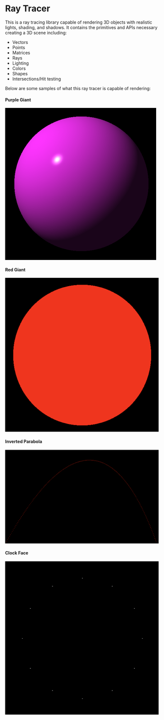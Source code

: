 # Ray Tracer

This is a ray tracing library capable of rendering 3D objects with realistic lights, shading, and shadows. It contains the primitives and APIs necessary creating a 3D scene including:

- Vectors
- Points
- Matrices
- Rays
- Lighting
- Colors
- Shapes
- Intersections/Hit testing

Below are some samples of what this ray tracer is capable of rendering:

#### Purple Giant

![alt text](https://github.com/kingsleyliao/ray-tracer/blob/master/samples/Purple%20Giant.png "Purple Giant")

#### Red Giant

![alt text](https://github.com/kingsleyliao/ray-tracer/blob/master/samples/Red%20Giant.png "Red Giant")

#### Inverted Parabola

![alt text](https://github.com/kingsleyliao/ray-tracer/blob/master/samples/Inverted%20Parabola.png "Inverted Parabola")

#### Clock Face

![alt text](https://github.com/kingsleyliao/ray-tracer/blob/master/samples/Clock%20face.png "Clock face")
